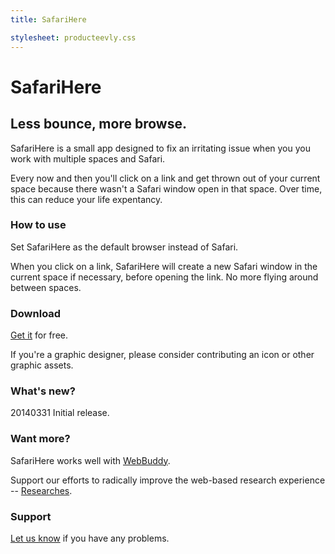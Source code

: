 ```yaml
---
title: SafariHere

stylesheet: producteevly.css
---
```


# SafariHere

## Less bounce, more browse.

SafariHere is a small app designed to fix an irritating issue when you you work with multiple spaces and Safari.

Every now and then you'll click on a link and get thrown out of your current space because there wasn't a Safari window open in that space. Over time, this can reduce your life expentancy.


### How to use

Set SafariHere as the default browser instead of Safari.

When you click on a link, SafariHere will create a new Safari window in the current space if necessary, before opening the link. No more flying around between spaces.


### Download

[Get it][] for free.

If you're a graphic designer, please consider contributing an icon or other graphic assets.


### What's new?

20140331 Initial release.



### Want more?

SafariHere works well with [WebBuddy][].

Support our efforts to radically improve the web-based research experience -- [Researches][].



### Support

[Let us know][] if you have any problems.




[Get it]: SafariHere.zip
[Let us know]: mailto:safarihere@bigbearlabs.com
[WebBuddy]: /webbuddy
[Researches]: /researches